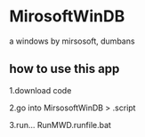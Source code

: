 # MirosoftWinDB
a windows by mirsosoft, dumbans

## how to use this app

1.download code

2.go into MirsosoftWinDB > .script

3.run... RunMWD.runfile.bat
